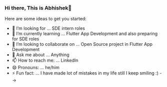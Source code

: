 ### Hi there, This is Abhishek👋

Here are some ideas to get you started:

- 🔭 I’m looking for ... SDE intern roles
- 🌱 I’m currently learning ... Flutter App Development and also preparing for SDE roles
- 👯 I’m looking to collaborate on ... Open Source project in Flutter App Development
- 💬 Ask me about ... Anything
- 📫 How to reach me: ... LinkedIn
- 😄 Pronouns: ... he/him
- ⚡ Fun fact: ... I have made lot of mistakes in my life still I keep smiling :)
-->
